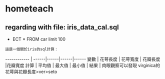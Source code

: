 # hometeach
## regarding with file: iris_data_cal.sql
* ECT * FROM car limit 100
```
這是一個關於iris的sql計算：
```
------------ | ------|------|------|------
變數   | 花萼長度 | 花萼寬度 | 花瓣長度 |花瓣寬度
計算   | 平均值 | 最大值 | 最小值 |
結果 | 肉眼觀察可以發現 virginica的花萼與花瓣長度>ver>seto



